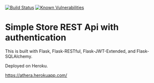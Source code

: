 [![Build Status](https://travis-ci.org/athospg/Simple-Store-REST-Api-Auth.svg?branch=master)](https://travis-ci.org/athospg/Simple-Store-REST-Api-Auth)
[![Known Vulnerabilities](https://snyk.io//test/github/athospg/Simple-Store-REST-Api-Auth/badge.svg?targetFile=requirements.txt)](https://snyk.io//test/github/athospg/Simple-Store-REST-Api-Auth?targetFile=requirements.txt)

# Simple Store REST Api with authentication

This is built with Flask, Flask-RESTful, Flask-JWT-Extended, and Flask-SQLAlchemy.

Deployed on Heroku.

https://athera.herokuapp.com/